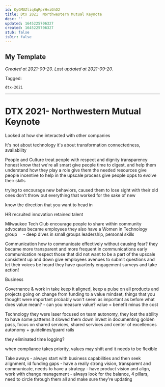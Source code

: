 ```yaml
---
id: KyGMUZliqBqRprHviGhD2
title: Dtx 2021  Northwestern Mutual Keynote
desc: ''
updated: 1645225706327
created: 1645225706327
stub: false
isDir: false
---
```

My Template
---

_Created at 2021-09-20._
_Last updated at 2021-09-20._



Tagged: 
```
dtx-2021
```


---

# DTX 2021- Northwestern Mutual Keynote


Looked at how she interacted with other companies

It's not about technology
it's about transformation
connectedness, availability

People and Culture
treat people with respect and dignity
transparency
honest
know that we're all smart
give people time to digest, and help them understand how they play a role
give them the needed resources
give people incentive to help in the upscale process
give people opps to evolve their skills

trying to encourage new behaviors, caused them to lose sight with their old ones
don't throw out everything that worked for the sake of new

know the direction that you want to head in

HR
recruited innovation
retained talent

Milwaukee Tech Club
encourage people to share within community
advocates became employees
they also have a Women in Technology group
    - deep dives in small groups leadership, personal skills

Communication
how to communicate effectively without causing fear?
they became more transparent and more frequent in communications
early communication
respect those that did not want to be a part of the upscale
consistent up and down
give employees avenues to submit questions and let their voices be heard
they have quarterly engagement surveys and take action!

Business

Governance & work in take
keep it aligned, keep a pulse on all products and projects going on
change from funding to a value mindset, things that you thought were important probably won't seem as important as before
what does value mean? - can you measure value?
value = benefit minus the cost

Technology
they were laser focused on team autonomy, they lost the ability to have some patterns
it slowed them down
invest in documenting golden pass, focus on shared services, shared services and center of excellences
autonomy + guidelines/guard rails

they eliminated time logging?

when compliance takes priority, values may shift and it needs to be flexible

Take aways
\- always start with business capabilities and then seek alignment, id funding gaps
\- have a really strong vision, transparent and communicate, needs to have a strategy
\- have product vision and align, work with change management
\- always look for the balance, 4 pillars, need to circle through them all and make sure they're updating

